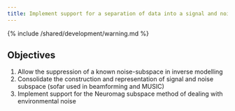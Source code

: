 ```yaml
---
title: Implement support for a separation of data into a signal and noise subspace
---
```


{% include /shared/development/warning.md %}


## Objectives

1.  Allow the suppression of a known noise-subspace in inverse modelling
2.  Consolidate the construction and representation of signal and noise subspace (sofar used in beamforming and MUSIC)
3.  Implement support for the Neuromag subspace method of dealing with environmental noise
